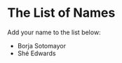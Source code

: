The List of Names
=================

Add your name to the list below:

* Borja Sotomayor
* Shé Edwards